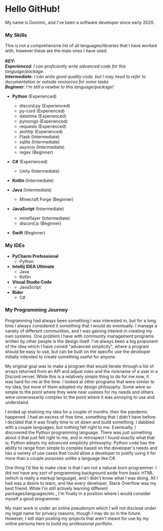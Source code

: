 # Hello GitHub!

My name is Dominic, and I've been a software developer since early 2020. 

### My Skills
This is not a comprehensive list of all languages/libraries that I have worked with, however these are the main ones I 
have used. 
<br>
<br>
*__KEY:__*
<br>
*__Experienced__: I can proficiently write advanced code for this language/package*
<br>
*__Intermediate__: I can write good quality code, but I may need to refer to documentation or outside resources for some 
tasks*
<br>
*__Beginner__: I'm still a newbie to this language/package!*
<br>

- **Python** (Experienced)
    - discord.py (Experienced)
    - py-cord (Experienced)
    - datetime (Experienced)
    - pymongo (Experienced)
    - requests (Experienced)
    - aiohttp (Experienced)
    - Flask (Intermediate)
    - sqlite (Intermediate)
    - asyncio (Intermediate)
    - regex (Beginner)

- **C#** (Experienced)
  - Unity (Intermediate)

- **Kotlin** (Intermediate)

- **Java** (Intermediate)
  - Minecraft Forge (Beginner)

- **JavaScript** (Intermediate)
  - mineflayer (Intermediate)
  - discord.js (Beginner)

- **Swift** (Beginner)

### My IDEs
- **PyCharm Professional**
  - Python
- **Intellij IDEA Ultimate**
  - Java
  - Kotlin
- **Visual Studio Code**
  - JavaScript
- **Rider**
  - C#

### My Programming Journey
Programming had always been something I was interested in, but for a long time I always considered it something that I
would do eventually. I manage a variety of different communities, and I was gaining interest in creating my own systems.
One problem I have with community management programs written by other people is the design itself. I've always been a
big proponent of the idea which I have coined "advanced simplicity", where a program should be easy to use, but can be 
built on the specific use the developer initially intended to create something useful for anyone. 

My original goal was to make a program that would iterate through a list of arrays returned from an API and adjust roles
and the nickname of a user in a Discord server. While this is a relatively simple thing to do for me now, it was hard
for me at the time. I looked at other programs that were similar to my idea, but none of them adopted my design 
philosophy. Some were so simple to the point where they were near useless for my needs and others were unnecessarily
complex to the point where it was annoying to use and understand.

I ended up shelving my idea for a couple of months, then the pandemic happened. I had an excess of free time, something
that I didn't have before. I decided that it was finally time to sit down and build something. I dabbled with a couple
languages, but nothing felt right to me. Eventually, I discovered the Python programming language. There was just
something about it that just felt right to me, and in retrospect I found exactly what that is; Python adopts my
advanced simplicity philosophy. Python code has the ability to range from simple to complex based on the developer's 
needs and has a variety of use cases that could allow a developer to justify using it for more than a couple purposes
unlike a language like C#.

One thing I'd like to make clear is that I am not a natural-born programmer. I did not have any sort of programming
background aside from basic HTML (which is really a markup language), and I didn't know what I was doing. All I had 
was a desire to learn, and like every developer, Stack Overflow was my best friend. While I'm still actively learning
different packages/languages/etc., I'm finally in a position where I would consider myself a good programmer.

My main work is under an online pseudonym which I will not disclose under my legal name for privacy reasons, though I
may do so in the future. However, I will start posting my projects that aren't meant for use by my online persona here 
to build my professional portfolio.
